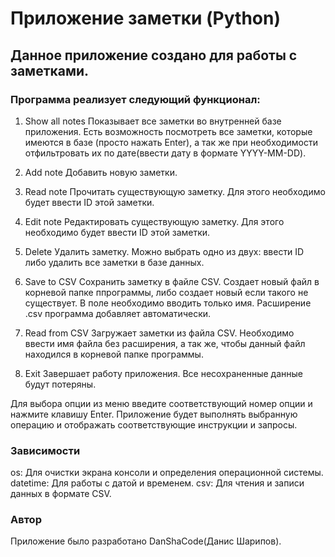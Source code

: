 # Приложение заметки (Python)

## Данное приложение создано для работы с заметками.

### Программа реализует следующий функционал:

1. Show all notes 
Показывает все заметки во внутренней базе приложения. Есть возможность посмотреть все заметки, которые имеются в базе (просто нажать Enter), а так же при необходимости отфильтровать их по дате(ввести дату в формате YYYY-MM-DD).


2. Add note
Добавить новую заметки.

3. Read note
Прочитать существующую заметку. Для этого необходимо будет ввести ID этой заметки.

4. Edit note
Редактировать существующую заметку. Для этого необходимо будет ввести ID этой заметки.

5. Delete
Удалить заметку. Можно выбрать одно из двух: ввести ID либо удалить все заметки в базе данных.

6. Save to CSV
Сохранить заметку в файле CSV. Создает новый файл в корневой папке ппрограммы, либо создает новый если такого не существует. В поле необходимо вводить только имя. Расширение .csv программа добавляет автоматически. 

7. Read from CSV
Загружает заметки из файла CSV. Необходимо ввести имя файла без расширения, а так же, чтобы данный файл находился в корневой папке программы. 

8. Exit
Завершает работу приложения. Все несохраненные данные будут потеряны.

Для выбора опции из меню введите соответствующий номер опции и нажмите клавишу Enter. Приложение будет выполнять выбранную операцию и отображать соответствующие инструкции и запросы.

### Зависимости

os: Для очистки экрана консоли и определения операционной системы.
datetime: Для работы с датой и временем.
csv: Для чтения и записи данных в формате CSV.

### Автор
Приложение было разработано DanShaCode(Данис Шарипов).